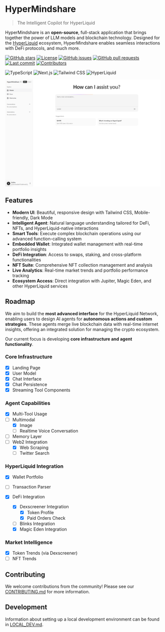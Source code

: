 # HyperMindshare

> The Intelligent Copilot for HyperLiquid

HyperMindshare is an **open-source**, full-stack application that brings together the power of LLM models and blockchain technology. Designed for the [HyperLiquid](https://hyperfoundation.org/) ecosystem, HyperMindshare enables seamless interactions with DeFi protocols, and much more.

[![GitHub stars](https://img.shields.io/github/stars/JasnBlackmore/hypermindshareai?style=flat-square)](https://github.com/JasnBlackmore/hypermindshareai/stargazers)
[![License](https://img.shields.io/badge/license-MIT-blue?style=flat-square)](https://github.com/JasnBlackmore/hypermindshareai/blob/main/LICENSE)
[![GitHub issues](https://img.shields.io/github/issues/JasnBlackmore/hypermindshareai?style=flat-square)](https://github.com/JasnBlackmore/hypermindshareai/issues)
[![GitHub pull requests](https://img.shields.io/github/issues-pr/JasnBlackmore/hypermindshareai?style=flat-square)](https://github.com/JasnBlackmore/hypermindshareai/pulls)
[![Last commit](https://img.shields.io/github/last-commit/JasnBlackmore/hypermindshareai?style=flat-square)](https://github.com/JasnBlackmore/hypermindshareai/commits/main)
[![Contributors](https://img.shields.io/github/contributors/JasnBlackmore/hypermindshareai?style=flat-square)](https://github.com/JasnBlackmore/hypermindshareai/graphs/contributors)

![TypeScript](https://img.shields.io/badge/TypeScript-3178C6?style=flat-square&logo=typescript&logoColor=white)
![Next.js](https://img.shields.io/badge/Next.js-000000?style=flat-square&logo=next.js&logoColor=white)
![Tailwind CSS](https://img.shields.io/badge/Tailwind_CSS-38B2AC?style=flat-square&logo=tailwind-css&logoColor=white)
![HyperLiquid](https://img.shields.io/badge/HyperLiquid-14F195?style=flat-square&logo=solana&logoColor=white&color=black)

![Product Demo](./public/product.png)

## Features

- **Modern UI**: Beautiful, responsive design with Tailwind CSS, Mobile-friendly, Dark Mode
- **Intelligent Agent**: Natural language understanding tailored for DeFi, NFTs, and HyperLiquid-native interactions
- **Smart Tools**: Execute complex blockchain operations using our advanced function-calling system
- **Embedded Wallet**: Integrated wallet management with real-time portfolio insights
- **DeFi Integration**: Access to swaps, staking, and cross-platform functionalities
- **NFT Suite**: Comprehensive NFT collection management and analysis
- **Live Analytics**: Real-time market trends and portfolio performance tracking
- **Ecosystem Access**: Direct integration with Jupiter, Magic Eden, and other HyperLiquid services

## Roadmap

We aim to build the **most advanced interface** for the HyperLiquid Network, enabling users to design AI agents for **autonomous actions and custom strategies**. These agents merge live blockchain data with real-time internet insights, offering an integrated solution for managing the crypto ecosystem.

Our current focus is developing **core infrastructure and agent functionality**.

### Core Infrastructure

- [x] Landing Page
- [x] User Model
- [x] Chat Interface
- [x] Chat Persistence
- [x] Streaming Tool Components

### Agent Capabilities

- [x] Multi-Tool Usage
- [ ] Multimodal
  - [x] Image
  - [ ] Realtime Voice Conversation
- [ ] Memory Layer
- [ ] Web2 Integration
  - [x] Web Scraping
  - [ ] Twitter Search

### HyperLiquid Integration

- [x] Wallet Portfolio
- [ ] Transaction Parser

- [x] DeFi Integration
  - [x] Dexscreener Integration
    - [x] Token Profile
    - [x] Paid Orders Check
  - [ ] Blinks Integration
  - [x] Magic Eden Integration

### Market Intelligence

- [x] Token Trends (via Dexscreener)
- [ ] NFT Trends 

## Contributing

We welcome contributions from the community! Please see our [CONTRIBUTING.md](CONTRIBUTING.md) for more information.

## Development

Information about setting up a local development environment can be found in [LOCAL_DEV.md](LOCAL_DEV.md).
